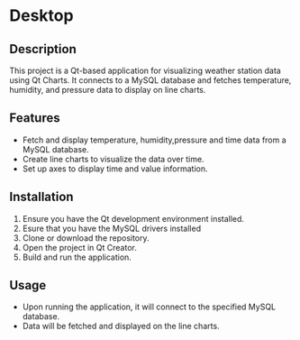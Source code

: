 # Desktop

## Description
This project is a Qt-based application for visualizing weather station data using Qt Charts. It connects to a MySQL database and fetches temperature, humidity, and pressure data to display on line charts.

## Features
- Fetch and display temperature, humidity,pressure and time data from a MySQL database.
- Create line charts to visualize the data over time.
- Set up axes to display time and value information.

## Installation
1. Ensure you have the Qt development environment installed.
2. Esure that you have the MySQL drivers installed
3. Clone or download the repository.
4. Open the project in Qt Creator.
5. Build and run the application.

## Usage
- Upon running the application, it will connect to the specified MySQL database.
- Data will be fetched and displayed on the line charts.



